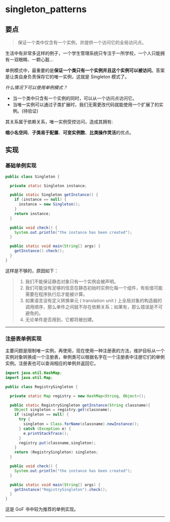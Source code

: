 # singleton_patterns

## 要点


> 保证一个类中仅含有一个实例，并提供一个访问它的全局访问点。

生活中有非常多这样的例子，一个学生管理系统只专注于一所学校，一个人只能拥有一双眼睛、一颗心脏...

单例模式中，最重要的是**保证一个类只有一个实例并且这个实例可以被访问**。答案是让类自身负责保存它的唯一实例，这就是 Singleton 模式了。

*什么情况下可以使用单例模式？*

- 当一个类中只含有一个实例的同时，可以从一个访问点访问它。
- 当唯一实例可以通过子类扩展时，我们无需更改代码就能使用一个扩展了的实例。(待验证)

其关系属于依赖关系，唯一实例受控访问，造成其拥有: 

**缩小名空间**、**子类易于配置**、**可变实例数**、**比类操作灵活**的优点。

## 实现

### 基础单例实现

```java
public class Singleton {

  private static Singleton instance;

  public static Singleton getInstance() {
    if (instance == null) {
      instance = new Singleton();
    }
    return instance;
  }

  public void check() {
    System.out.println("the instance has been created");
  }

  public static void main(String[] args) {
    getInstance().check();
  }
}
```

这样是不够的，原因如下：

> 1. 我们不能保证静态对象只有一个实例会被声明。
> 2. 我们可能没有足够的信息在静态初始时实例化每一个组件，有些值可能需要在程序执行后才能被计算。
> 3. 如果语言没有定义转换单元 ( translation unit ) 上全局对象的构造器的调用顺序，那么单件之间就不存在依赖关系；如果有，那么错误是不可避免的。
> 4. 无论单件是否用到，它都将被创建。

***

### 注册表单例实现

主要问题是限制唯一实例，再使用，现在使用一种注册表的方法，维护目标从一个实例对象转换成一个注册表，单例类可以根据名字在一个注册表中注册它们的单例实例。注册表也可以查询相应的单例并返回它。

```java
import java.util.HashMap;
import java.util.Map;

public class RegistrySingleton {

  private static Map registry = new HashMap<String, Object>();

  public static RegistrySingleton getInstance(String classname){
    Object singleton = registry.get(classname);
    if (singleton == null) {
      try {
        singleton = Class.forName(classname).newInstance();
      } catch (Exception e) {
        e.printStackTrace();
      }
      registry.put(classname,singleton);
    }
    return (RegistrySingleton) singleton;
  }

  public void check() {
    System.out.println("the instance has been created");
  }

  public static void main(String[] args) {
    getInstance("RegistrySingleton").check();
  }
}
```

这是 GoF 书中较为推荐的单例实现。

***

